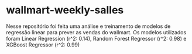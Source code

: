 # wallmart-weekly-salles

Nesse repositório foi feita uma análise e treinamento de modelos de regressão linear para prever as vendas do wallmart. Os modelos utilizados foram Linear Regression (r^2: 0.14), Random Forest Regressor (r^2: 0.98) e XGBoost Regressor (r^2: 0.99)
